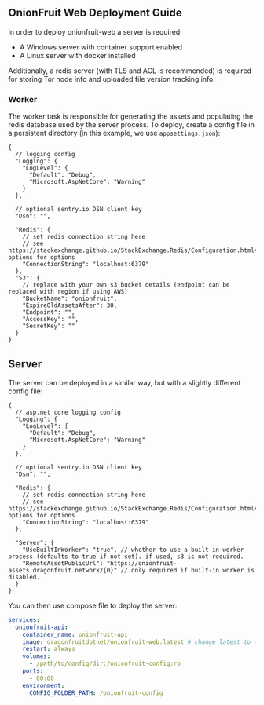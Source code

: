 ## OnionFruit Web Deployment Guide
In order to deploy onionfruit-web a server is required:

- A Windows server with container support enabled
- A Linux server with docker installed 

Additionally, a redis server (with TLS and ACL is recommended) is required for storing Tor node info and uploaded file version tracking info.

### Worker
The worker task is responsible for generating the assets and populating the redis database used by the server process.
To deploy, create a config file in a persistent directory (in this example, we use `appsettings.json`):

```json5
{
  // logging config
  "Logging": {
    "LogLevel": {
      "Default": "Debug",
      "Microsoft.AspNetCore": "Warning"
    }
  },
  
  // optional sentry.io DSN client key
  "Dsn": "",
  
  "Redis": {
    // set redis connection string here
    // see https://stackexchange.github.io/StackExchange.Redis/Configuration.html#configuration-options for options
    "ConnectionString": "localhost:6379"
  },
  "S3": {
    // replace with your own s3 bucket details (endpoint can be replaced with region if using AWS)
    "BucketName": "onionfruit",
    "ExpireOldAssetsAfter": 30,
    "Endpoint": "",
    "AccessKey": "",
    "SecretKey": ""
  }
}
```

## Server

The server can be deployed in a similar way, but with a slightly different config file:

```json5
{
  // asp.net core logging config
  "Logging": {
    "LogLevel": {
      "Default": "Debug",
      "Microsoft.AspNetCore": "Warning"
    }
  },
  
  // optional sentry.io DSN client key
  "Dsn": "",
  
  "Redis": {
    // set redis connection string here
    // see https://stackexchange.github.io/StackExchange.Redis/Configuration.html#configuration-options for options
    "ConnectionString": "localhost:6379"
  },

  "Server": {
    "UseBuiltInWorker": "true", // whether to use a built-in worker process (defaults to true if not set). if used, s3 is not required.
    "RemoteAssetPublicUrl": "https://onionfruit-assets.dragonfruit.network/{0}" // only required if built-in worker is disabled.
  }
}
```

You can then use compose file to deploy the server:

```yaml
services:
  onionfruit-api:
    container_name: onionfruit-api
    image: dragonfruitdotnet/onionfruit-web:latest # change latest to worker if you want to run the worker separately
    restart: always
    volumes:
      - /path/to/config/dir:/onionfruit-config:ro
    ports:
      - 80:80
    environment:
      CONFIG_FOLDER_PATH: /onionfruit-config
```
